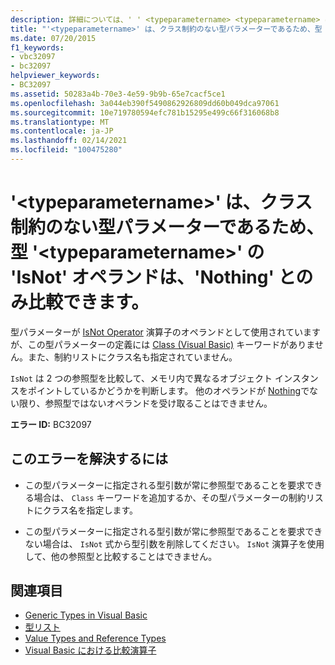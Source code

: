 ```yaml
---
description: 詳細については、' ' <typeparametername> <typeparametername> はクラス制約のない型パラメーターであるため、型 ' ' の ' IsNot ' オペランドは ' Nothing ' とのみ比較できます。
title: "'<typeparametername>' は、クラス制約のない型パラメーターであるため、型 '<typeparametername>' の 'IsNot' オペランドは、'Nothing' とのみ比較できます。"
ms.date: 07/20/2015
f1_keywords:
- vbc32097
- bc32097
helpviewer_keywords:
- BC32097
ms.assetid: 50283a4b-70e3-4e59-9b9b-65e7cacf5ce1
ms.openlocfilehash: 3a044eb390f5490862926809dd60b049dca97061
ms.sourcegitcommit: 10e719780594efc781b15295e499c66f316068b8
ms.translationtype: MT
ms.contentlocale: ja-JP
ms.lasthandoff: 02/14/2021
ms.locfileid: "100475280"
---
```

# <a name="isnot-operand-of-type-typeparametername-can-be-compared-only-to-nothing-because-typeparametername-is-a-type-parameter-with-no-class-constraint"></a>'\<typeparametername>' は、クラス制約のない型パラメーターであるため、型 '\<typeparametername>' の 'IsNot' オペランドは、'Nothing' とのみ比較できます。

型パラメーターが [IsNot Operator](../language-reference/operators/isnot-operator.md) 演算子のオペランドとして使用されていますが、この型パラメーターの定義には [Class (Visual Basic)](../language-reference/statements/class-statement.md) キーワードがありません。また、制約リストにクラス名も指定されていません。  
  
 `IsNot` は 2 つの参照型を比較して、メモリ内で異なるオブジェクト インスタンスをポイントしているかどうかを判断します。 他のオペランドが [Nothing](../language-reference/nothing.md)でない限り、参照型ではないオペランドを受け取ることはできません。  
  
 **エラー ID:** BC32097  
  
## <a name="to-correct-this-error"></a>このエラーを解決するには  
  
- この型パラメーターに指定される型引数が常に参照型であることを要求できる場合は、 `Class` キーワードを追加するか、その型パラメーターの制約リストにクラス名を指定します。  
  
- この型パラメーターに指定される型引数が常に参照型であることを要求できない場合は、 `IsNot` 式から型引数を削除してください。 `IsNot` 演算子を使用して、他の参照型と比較することはできません。  
  
## <a name="see-also"></a>関連項目

- [Generic Types in Visual Basic](../programming-guide/language-features/data-types/generic-types.md)
- [型リスト](../language-reference/statements/type-list.md)
- [Value Types and Reference Types](../programming-guide/language-features/data-types/value-types-and-reference-types.md)
- [Visual Basic における比較演算子](../programming-guide/language-features/operators-and-expressions/comparison-operators.md)
